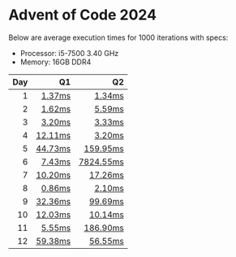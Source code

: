 # Advent of Code 2024
Below are average execution times for 1000 iterations with specs:
- Processor: i5-7500 3.40 GHz
- Memory: 16GB DDR4

Day | Q1 | Q2
---: | ---: | ---:
1 | [1.37ms](%20Day1/Q1.py) | [1.34ms](%20Day1/Q2.py)
2 | [1.62ms](%20Day2/Q1.py) | [5.59ms](%20Day2/Q2.py)
3 | [3.20ms](%20Day3/Q1.py) | [3.33ms](%20Day3/Q2.py)
4 | [12.11ms](%20Day4/Q1.py) | [3.20ms](%20Day4/Q2.py)
5 | [44.73ms](%20Day5/Q1.py) | [159.95ms](%20Day5/Q2.py)
6 | [7.43ms](%20Day6/Q1.py) | [7824.55ms](%20Day6/Q2.py)
7 | [10.20ms](%20Day7/Q1.py) | [17.26ms](%20Day7/Q2.py)
8 | [0.86ms](%20Day8/Q1.py) | [2.10ms](%20Day8/Q2.py)
9 | [32.36ms](%20Day9/Q1.py) | [99.69ms](%20Day9/Q2.py)
10 | [12.03ms](Day10/Q1.py) | [10.14ms](Day10/Q2.py)
11 | [5.55ms](Day11/Q1.py) | [186.90ms](Day11/Q2.py)
12 | [59.38ms](Day12/Q1.py) | [56.55ms](Day12/Q2.py)
